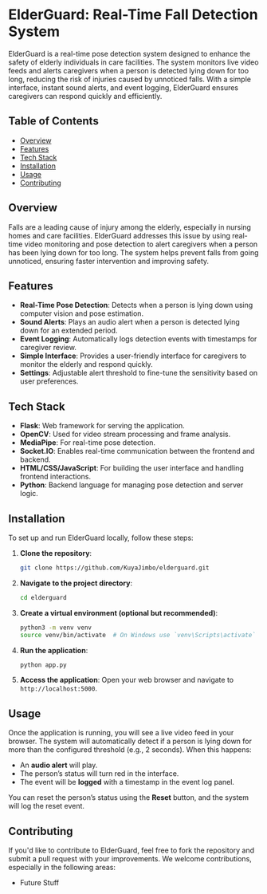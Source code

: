 # ElderGuard: Real-Time Fall Detection System

ElderGuard is a real-time pose detection system designed to enhance the safety of elderly individuals in care facilities. The system monitors live video feeds and alerts caregivers when a person is detected lying down for too long, reducing the risk of injuries caused by unnoticed falls. With a simple interface, instant sound alerts, and event logging, ElderGuard ensures caregivers can respond quickly and efficiently.

## Table of Contents
- [Overview](#overview)
- [Features](#features)
- [Tech Stack](#tech-stack)
- [Installation](#installation)
- [Usage](#usage)
- [Contributing](#contributing)

## Overview
Falls are a leading cause of injury among the elderly, especially in nursing homes and care facilities. ElderGuard addresses this issue by using real-time video monitoring and pose detection to alert caregivers when a person has been lying down for too long. The system helps prevent falls from going unnoticed, ensuring faster intervention and improving safety.

## Features
- **Real-Time Pose Detection**: Detects when a person is lying down using computer vision and pose estimation.
- **Sound Alerts**: Plays an audio alert when a person is detected lying down for an extended period.
- **Event Logging**: Automatically logs detection events with timestamps for caregiver review.
- **Simple Interface**: Provides a user-friendly interface for caregivers to monitor the elderly and respond quickly.
- **Settings**: Adjustable alert threshold to fine-tune the sensitivity based on user preferences.

## Tech Stack
- **Flask**: Web framework for serving the application.
- **OpenCV**: Used for video stream processing and frame analysis.
- **MediaPipe**: For real-time pose detection.
- **Socket.IO**: Enables real-time communication between the frontend and backend.
- **HTML/CSS/JavaScript**: For building the user interface and handling frontend interactions.
- **Python**: Backend language for managing pose detection and server logic.

## Installation
To set up and run ElderGuard locally, follow these steps:

1. **Clone the repository**:
    ```bash
    git clone https://github.com/KuyaJimbo/elderguard.git
    ```
2. **Navigate to the project directory**:
    ```bash
    cd elderguard
    ```
3. **Create a virtual environment (optional but recommended)**:
    ```bash
    python3 -m venv venv
    source venv/bin/activate  # On Windows use `venv\Scripts\activate`
    ```
4. **Run the application**:
    ```bash
    python app.py
    ```
5. **Access the application**:
    Open your web browser and navigate to `http://localhost:5000`.

## Usage
Once the application is running, you will see a live video feed in your browser. The system will automatically detect if a person is lying down for more than the configured threshold (e.g., 2 seconds). When this happens:
- An **audio alert** will play.
- The person’s status will turn red in the interface.
- The event will be **logged** with a timestamp in the event log panel.

You can reset the person’s status using the **Reset** button, and the system will log the reset event.

## Contributing
If you'd like to contribute to ElderGuard, feel free to fork the repository and submit a pull request with your improvements. We welcome contributions, especially in the following areas:
- Future Stuff 
